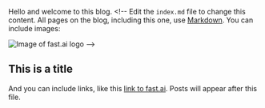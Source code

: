 Hello and welcome to this blog. <!-- Edit the `index.md` file to change this content. All pages on the blog, including this one, use [Markdown](https://guides.github.com/features/mastering-markdown/). You can include images:

![Image of fast.ai logo](images/logo.png) -->

## This is a title

And you can include links, like this [link to fast.ai](https://www.fast.ai). Posts will appear after this file. 
